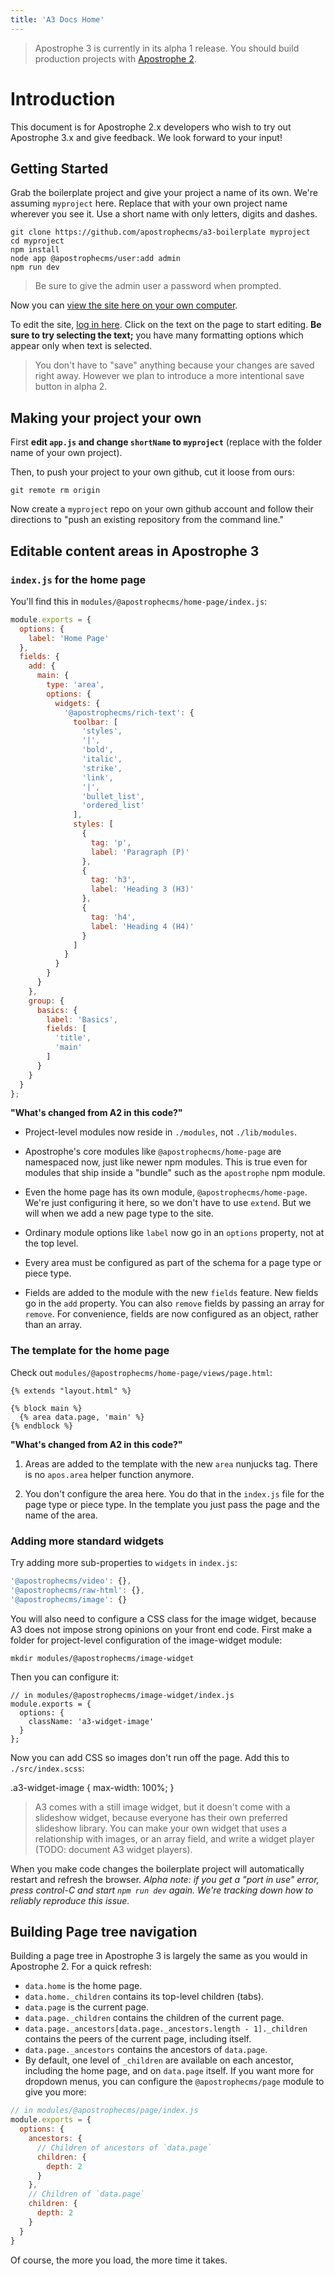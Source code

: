 ```yaml
---
title: 'A3 Docs Home'
---
```


> Apostrophe 3 is currently in its alpha 1 release. You should build production projects with [Apostrophe 2](https://docs.apostrophecms.org).

# Introduction

This document is for Apostrophe 2.x developers who wish to try out Apostrophe 3.x and give feedback. We look forward to your input!

## Getting Started

Grab the boilerplate project and give your project a name of its own. We're assuming `myproject` here. Replace that with your own project name wherever you see it. Use a short name with only letters, digits and dashes.

```
git clone https://github.com/apostrophecms/a3-boilerplate myproject
cd myproject
npm install
node app @apostrophecms/user:add admin
npm run dev
```

> Be sure to give the admin user a password when prompted.

Now you can [view the site here on your own computer](http://localhost:3000).

To edit the site, [log in here](http://localhost:3000/login). Click on the text on the page to start editing. **Be sure to try selecting the text;** you have many formatting options which appear only when text is selected.

> You don't have to "save" anything because your changes are saved right away. However we plan to introduce a more intentional save button in alpha 2.

## Making your project your own

First **edit `app.js` and change `shortName` to `myproject`** (replace with the folder name of your own project).

Then, to push your project to your own github, cut it loose from ours:

```
git remote rm origin
```

Now create a `myproject` repo on your own github account and follow their directions to "push an existing repository from the command line."

## Editable content areas in Apostrophe 3

### `index.js` for the home page

You'll find this in `modules/@apostrophecms/home-page/index.js`:

```javascript
module.exports = {
  options: {
    label: 'Home Page'
  },
  fields: {
    add: {
      main: {
        type: 'area',
        options: {
          widgets: {
            '@apostrophecms/rich-text': {
              toolbar: [
                'styles',
                '|',
                'bold',
                'italic',
                'strike',
                'link',
                '|',
                'bullet_list',
                'ordered_list'
              ],
              styles: [
                {
                  tag: 'p',
                  label: 'Paragraph (P)'
                },
                {
                  tag: 'h3',
                  label: 'Heading 3 (H3)'
                },
                {
                  tag: 'h4',
                  label: 'Heading 4 (H4)'
                }
              ]
            }
          }
        }
      }
    },
    group: {
      basics: {
        label: 'Basics',
        fields: [
          'title',
          'main'
        ]
      }
    }
  }
};
```

**"What's changed from A2 in this code?"**

* Project-level modules now reside in `./modules`, not `./lib/modules`.

* Apostrophe's core modules like `@apostrophecms/home-page` are namespaced now, just like newer npm modules. This is true even for modules that ship inside a "bundle" such as the `apostrophe` npm module.

* Even the home page has its own module, `@apostrophecms/home-page`. We're just configuring it here, so we don't have to use `extend`. But we will when we add a new page type to the site.

* Ordinary module options like `label` now go in an `options` property, not at the top level.

* Every area must be configured as part of the schema for a page type or piece type.

* Fields are added to the module with the new `fields` feature. New fields go in the `add` property. You can also `remove` fields by passing an array for `remove`. For convenience, fields are now configured as an object, rather than an array.

### The template for the home page

Check out `modules/@apostrophecms/home-page/views/page.html`:

```
{% extends "layout.html" %}

{% block main %}
  {% area data.page, 'main' %}
{% endblock %}
```

**"What's changed from A2 in this code?"**

1. Areas are added to the template with the new `area` nunjucks tag. There is no `apos.area` helper function anymore.

2. You don't configure the area here. You do that in the `index.js` file for the page type or piece type. In the template you just pass the page and the name of the area.

### Adding more standard widgets

Try adding more sub-properties to `widgets` in `index.js`:

```javascript
'@apostrophecms/video': {},
'@apostrophecms/raw-html': {},
'@apostrophecms/image': {}
```

You will also need to configure a CSS class for the image widget, because A3 does not impose strong opinions on your front end code. First make a folder for project-level configuration of the image-widget module:

```
mkdir modules/@apostrophecms/image-widget
```

Then you can configure it:

```
// in modules/@apostrophecms/image-widget/index.js
module.exports = {
  options: {
    className: 'a3-widget-image'
  }
};
```

Now you can add CSS so images don't run off the page. Add this to `./src/index.scss`:

.a3-widget-image {
  max-width: 100%;
}

> A3 comes with a still image widget, but it doesn't come with a slideshow widget, because everyone has their own preferred slideshow library. You can make your own widget that uses a relationship with images, or an array field, and write a widget player (TODO: document A3 widget players).

When you make code changes the boilerplate project will automatically restart and refresh the browser. *Alpha note: if you get a "port in use" error, press control-C and start `npm run dev` again. We're tracking down how to reliably reproduce this issue.*

## Building Page tree navigation

Building a page tree in Apostrophe 3 is largely the same as you would in Apostrophe 2. For a quick refresh:

* `data.home` is the home page.
* `data.home._children` contains its top-level children (tabs).
* `data.page` is the current page.
* `data.page._children` contains the children of the current page.
* `data.page._ancestors[data.page._ancestors.length - 1]._children` contains the peers of the current page, including itself.
* `data.page._ancestors` contains the ancestors of `data.page`.
* By default, one level of `_children` are available on each ancestor, including the home page, and on `data.page` itself. If you want more for dropdown menus, you can configure the `@apostrophecms/page` module to give you more:

```js
// in modules/@apostrophecms/page/index.js
module.exports = {
  options: {
    ancestors: {
      // Children of ancestors of `data.page`
      children: {
        depth: 2
      }
    },
    // Children of `data.page`
    children: {
      depth: 2
    }
  }
}
```

Of course, the more you load, the more time it takes.
